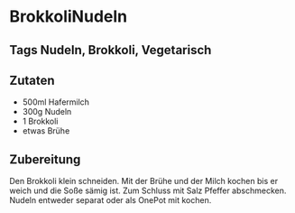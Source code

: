 # BrokkoliNudeln

## Tags Nudeln, Brokkoli, Vegetarisch

## Zutaten

- 500ml Hafermilch
- 300g Nudeln
- 1 Brokkoli
- etwas Brühe

## Zubereitung

Den Brokkoli klein schneiden.
Mit der Brühe und der Milch kochen bis er weich und die Soße sämig ist.
Zum Schluss mit Salz Pfeffer abschmecken.
Nudeln entweder separat oder als OnePot mit kochen.
